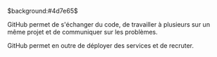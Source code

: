 $background:#4d7e65$

GitHub permet de s'échanger du code, de travailler à plusieurs sur un même projet et de communiquer sur les problèmes.

GitHub permet en outre de déployer des services et de recruter.